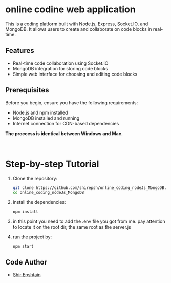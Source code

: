 # online codine web application

This is a coding platform built with Node.js, Express, Socket.IO, and MongoDB. It allows users to create and collaborate on code blocks in real-time.

## Features

- Real-time code collaboration using Socket.IO
- MongoDB integration for storing code blocks
- Simple web interface for choosing and editing code blocks

## Prerequisites

Before you begin, ensure you have the following requirements:

- Node.js and npm installed
- MongoDB installed and running
- Internet connection for CDN-based dependencies

**The proccess is identical between Windows and Mac.**

<br>

# Step-by-step Tutorial

1. Clone the repository:

   ```bash
   git clone https://github.com/shirepsh/online_coding_nodeJs_MongoDB.git
   cd online_coding_nodeJs_MongoDB

2. install the dependencies:

    ```bash
    npm install

3. in this point you need to add the .env file you got from me.
pay attention to locate it on the root dir, the same root as the server.js

3. run the project by:

    ```bash
    npm start

## Code Author

- [Shir Epshtain](https://www.linkedin.com/in/shir-epshtain/)
